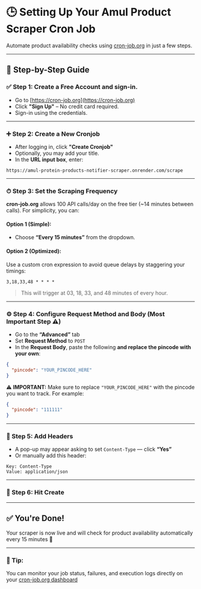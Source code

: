# 🕒 Setting Up Your Amul Product Scraper Cron Job

Automate product availability checks using [cron-job.org](https://cron-job.org) in just a few steps.

---

## 🔧 Step-by-Step Guide

### ✅ Step 1: Create a Free Account and sign-in.

- Go to [https://cron-job.org](https://cron-job.org)
- Click **"Sign Up"** – No credit card required.
- Sign-in using the credentials.

---

### ➕ Step 2: Create a New Cronjob

- After logging in, click **"Create Cronjob"**
- Optionally, you may add your title.
- In the **URL input box**, enter:

```
https://amul-protein-products-notifier-scraper.onrender.com/scrape
```

---

### ⏱ Step 3: Set the Scraping Frequency

**cron-job.org** allows 100 API calls/day on the free tier (~14 minutes between calls). For simplicity, you can:

#### Option 1 (Simple):
- Choose **“Every 15 minutes”** from the dropdown.

#### Option 2 (Optimized):
Use a custom cron expression to avoid queue delays by staggering your timings:

```
3,18,33,48 * * * *
```

> This will trigger at 03, 18, 33, and 48 minutes of every hour.

---

### ⚙️ Step 4: Configure Request Method and Body (**Most Important Step** ⚠️)

- Go to the **“Advanced”** tab
- Set **Request Method** to `POST`
- In the **Request Body**, paste the following **and replace the pincode with your own**:

```json
{
  "pincode": "YOUR_PINCODE_HERE"
}
```

⚠️ **IMPORTANT:** Make sure to replace `"YOUR_PINCODE_HERE"` with the pincode you want to track. For example:

```json
{
  "pincode": "111111"
}
```

---

### 🧾 Step 5: Add Headers

- A pop-up may appear asking to set `Content-Type` — click **“Yes”**
- Or manually add this header:

```
Key: Content-Type
Value: application/json
```

---

### 🧾 Step 6: Hit Create

---

## ✅ You're Done!

Your scraper is now live and will check for product availability automatically every 15 minutes 🎉

---

### 📌 Tip:
You can monitor your job status, failures, and execution logs directly on your [cron-job.org dashboard](https://cron-job.org/en/dashboard/)
